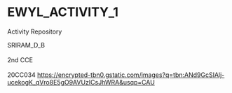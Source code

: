 # EWYL_ACTIVITY_1
Activity Repository

SRIRAM_D_B <br><br> 2nd CCE <br><br> 20CC034
https://encrypted-tbn0.gstatic.com/images?q=tbn:ANd9GcSIAlj-ucekogK_qVro8E5gO9AVUzICsJhWRA&usqp=CAU
